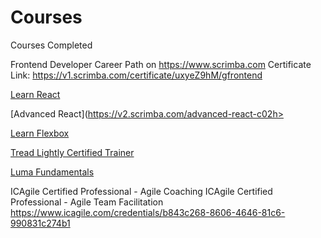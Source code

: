# Courses
Courses Completed

Frontend Developer Career Path on https://www.scrimba.com 
Certificate Link: https://v1.scrimba.com/certificate/uxyeZ9hM/gfrontend 

[Learn React](https://v2.scrimba.com/learn-react-c0e)

[Advanced React](https://v2.scrimba.com/advanced-react-c02h>

[Learn Flexbox](https://v2.scrimba.com/learn-flexbox-c0k) 

[Tread Lightly Certified Trainer](https://jasonsstorage.s3.amazonaws.com/Tread+Lightly+Trainer.pdf)

[Luma Fundamentals](https://www.luma-institute.com/)

ICAgile Certified Professional - Agile Coaching
ICAgile Certified Professional - Agile Team Facilitation
https://www.icagile.com/credentials/b843c268-8606-4646-81c6-990831c274b1
